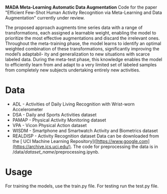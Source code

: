 **MADA Meta-Learning Automatic Data Augmentation**
Code for the paper "Efficient Few-Shot Human Activity Recognition via Meta-Learning
and Data Augmentation" currently under review.

The proposed approach augments time series data with a range of transformations, each assigned a 
learnable weight, enabling the model to prioritize the most effective augmentations and discard the
irrelevant ones. Throughout the meta-training phase, the model learns to identify an optimal
weighted combination of these transformations, significantly improving the model’s adaptabil-
ity and generalization to new situations with scarce labeled data. During the meta-test phase,
this knowledge enables the model to efficiently learn from and adapt to a very limited set of
labeled samples from completely new subjects undertaking entirely new activities.

# Data
 * ADL - Activities of Daily Living Recognition with Wrist-worn Accelerometer
 * DSA - Daily and Sports Activities dataset
 * PAMAP - Physical Activity Monitoring dataset
 * VPA - Vicon Physical Action dataset
 * WISDM - Smartphone and Smartwatch Activity and Biometrics dataset
 * REALDISP - Activity Recognition dataset
Data can be downloaded from the [ UCI Machine Learning
Repository]([https://www.google.com](https://archive.ics.uci.edu/).
The code for preprocessing the data is in /data/*dataset_name*/preprocessing.ipynb.


# Usage
For training the models, use the train.py file. For testing run the test.py file.

